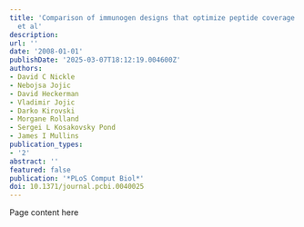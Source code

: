 ```yaml
---
title: 'Comparison of immunogen designs that optimize peptide coverage: reply to Fischer
  et al'
description:
url: ''
date: '2008-01-01'
publishDate: '2025-03-07T18:12:19.004600Z'
authors:
- David C Nickle
- Nebojsa Jojic
- David Heckerman
- Vladimir Jojic
- Darko Kirovski
- Morgane Rolland
- Sergei L Kosakovsky Pond
- James I Mullins
publication_types:
- '2'
abstract: ''
featured: false
publication: '*PLoS Comput Biol*'
doi: 10.1371/journal.pcbi.0040025
---
```


Page content here